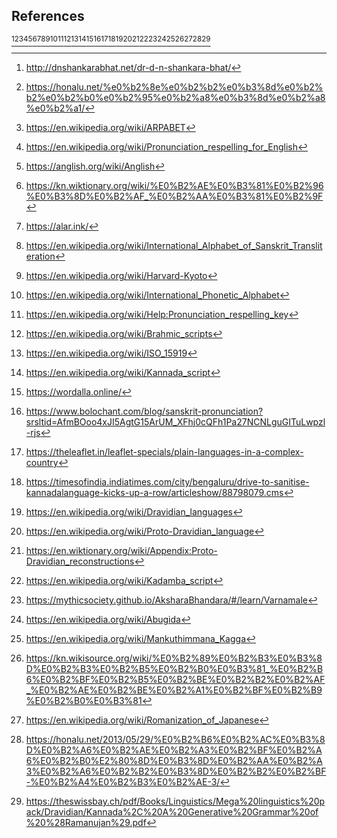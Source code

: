 ## References
[^1][^2][^3][^4][^5][^6][^7][^8][^9][^10][^11][^12][^13][^14][^15][^16][^17][^18][^19][^20][^21][^22][^23][^24][^25][^26][^27][^28][^29]

[^1]: <http://dnshankarabhat.net/dr-d-n-shankara-bhat/>

[^2]: <https://honalu.net/%e0%b2%8e%e0%b2%b2%e0%b3%8d%e0%b2%b2%e0%b2%b0%e0%b2%95%e0%b2%a8%e0%b3%8d%e0%b2%a8%e0%b2%a1/>

[^3]: <https://en.wikipedia.org/wiki/ARPABET>

[^4]: <https://en.wikipedia.org/wiki/Pronunciation_respelling_for_English>

[^5]: <https://anglish.org/wiki/Anglish>

[^6]: <https://kn.wiktionary.org/wiki/%E0%B2%AE%E0%B3%81%E0%B2%96%E0%B3%8D%E0%B2%AF_%E0%B2%AA%E0%B3%81%E0%B2%9F>

[^7]: <https://alar.ink/>

[^8]: <https://en.wikipedia.org/wiki/International_Alphabet_of_Sanskrit_Transliteration>

[^9]: <https://en.wikipedia.org/wiki/Harvard-Kyoto>

[^10]: <https://en.wikipedia.org/wiki/International_Phonetic_Alphabet>

[^11]: <https://en.wikipedia.org/wiki/Help:Pronunciation_respelling_key>

[^12]: <https://en.wikipedia.org/wiki/Brahmic_scripts>

[^13]: <https://en.wikipedia.org/wiki/ISO_15919>

[^14]: <https://en.wikipedia.org/wiki/Kannada_script>

[^15]: <https://wordalla.online/>

[^16]: <https://www.bolochant.com/blog/sanskrit-pronunciation?srsltid=AfmBOoo4xJI5AgtG15ArUM_XFhj0cQFh1Pa27NCNLguGITuLwpzl-rjs>

[^17]: <https://theleaflet.in/leaflet-specials/plain-languages-in-a-complex-country>

[^18]: <https://timesofindia.indiatimes.com/city/bengaluru/drive-to-sanitise-kannadalanguage-kicks-up-a-row/articleshow/88798079.cms>

[^19]: <https://en.wikipedia.org/wiki/Dravidian_languages>

[^20]: <https://en.wikipedia.org/wiki/Proto-Dravidian_language>

[^21]: <https://en.wiktionary.org/wiki/Appendix:Proto-Dravidian_reconstructions>

[^22]: <https://en.wikipedia.org/wiki/Kadamba_script>

[^23]: <https://mythicsociety.github.io/AksharaBhandara/#/learn/Varnamale>

[^24]: <https://en.wikipedia.org/wiki/Abugida>

[^25]: <https://en.wikipedia.org/wiki/Mankuthimmana_Kagga>

[^26]: <https://kn.wikisource.org/wiki/%E0%B2%89%E0%B2%B3%E0%B3%8D%E0%B2%B3%E0%B2%B5%E0%B2%B0%E0%B3%81_%E0%B2%B6%E0%B2%BF%E0%B2%B5%E0%B2%BE%E0%B2%B2%E0%B2%AF_%E0%B2%AE%E0%B2%BE%E0%B2%A1%E0%B2%BF%E0%B2%B9%E0%B2%B0%E0%B3%81>

[^27]: <https://en.wikipedia.org/wiki/Romanization_of_Japanese>

[^28]: <https://honalu.net/2013/05/29/%E0%B2%B6%E0%B2%AC%E0%B3%8D%E0%B2%A6%E0%B2%AE%E0%B2%A3%E0%B2%BF%E0%B2%A6%E0%B2%B0%E2%80%8D%E0%B3%8D%E0%B2%AA%E0%B2%A3%E0%B2%A6%E0%B2%B2%E0%B3%8D%E0%B2%B2%E0%B2%BF-%E0%B2%A4%E0%B2%B3%E0%B2%AE-3/>

[^29]: https://theswissbay.ch/pdf/Books/Linguistics/Mega%20linguistics%20pack/Dravidian/Kannada%2C%20A%20Generative%20Grammar%20of%20%28Ramanujan%29.pdf
 

